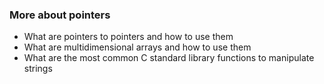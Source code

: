 ### More about pointers
- What are pointers to pointers and how to use them
- What are multidimensional arrays and how to use them
- What are the most common C standard library functions to manipulate strings
